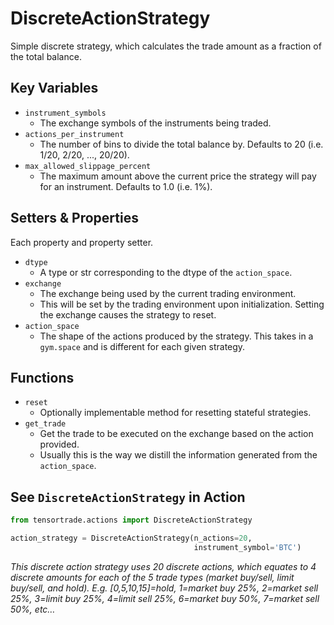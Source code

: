 # DiscreteActionStrategy

Simple discrete strategy, which calculates the trade amount as a fraction of the total balance.

## Key Variables

* `instrument_symbols`
  * The exchange symbols of the instruments being traded.
* `actions_per_instrument`
  * The number of bins to divide the total balance by. Defaults to 20 (i.e. 1/20, 2/20, ..., 20/20).
* `max_allowed_slippage_percent`
  * The maximum amount above the current price the strategy will pay for an instrument. Defaults to 1.0 (i.e. 1%).


## Setters & Properties

Each property and property setter.

* `dtype`
  * A type or str corresponding to the dtype of the `action_space`.
* `exchange`
  * The exchange being used by the current trading environment.
  * This will be set by the trading environment upon initialization. Setting the exchange causes the strategy to reset.
* `action_space`
  * The shape of the actions produced by the strategy. This takes in a `gym.space` and is different for each given strategy.

## Functions

* `reset`
  * Optionally implementable method for resetting stateful strategies.
* `get_trade`
  * Get the trade to be executed on the exchange based on the action provided.
  * Usually this is the way we distill the information generated from the `action_space`.
  
## See `DiscreteActionStrategy` in Action

```py
from tensortrade.actions import DiscreteActionStrategy

action_strategy = DiscreteActionStrategy(n_actions=20,
                                         instrument_symbol='BTC')
```


_This discrete action strategy uses 20 discrete actions, which equates to 4 discrete amounts for each of the 5 trade types (market buy/sell, limit buy/sell, and hold). E.g. [0,5,10,15]=hold, 1=market buy 25%, 2=market sell 25%, 3=limit buy 25%, 4=limit sell 25%, 6=market buy 50%, 7=market sell 50%, etc…_